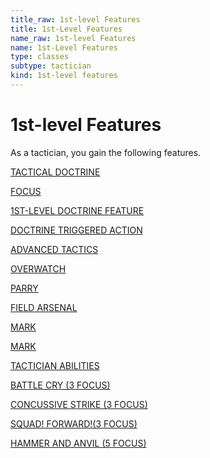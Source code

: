 ```yaml
---
title_raw: 1st-level Features
title: 1st-Level Features
name_raw: 1st-level Features
name: 1st-Level Features
type: classes
subtype: tactician
kind: 1st-level features
---
```


# 1st-level Features

As a tactician, you gain the following features.

[TACTICAL DOCTRINE](./Tactical%20Doctrine.md)

[FOCUS](./Focus.md)

[1ST-LEVEL DOCTRINE FEATURE](./1st-Level%20Doctrine%20Feature/1st-Level%20Doctrine%20Feature.md)

[DOCTRINE TRIGGERED ACTION](./Doctrine%20Triggered%20Action.md)

[ADVANCED TACTICS](./Advanced%20Tactics.md)

[OVERWATCH](./Overwatch.md)

[PARRY](./Parry.md)

[FIELD ARSENAL](./Field%20Arsenal.md)

[MARK](./Mark.md)

[MARK](./Mark.md)

[TACTICIAN ABILITIES](./Tactician%20Abilities/Tactician%20Abilities.md)

[BATTLE CRY (3 FOCUS)](./Battle%20Cry.md)

[CONCUSSIVE STRIKE (3 FOCUS)](./Concussive%20Strike.md)

[SQUAD! FORWARD!(3 FOCUS)](<./Squad%20FORWARD(3%20FOCUS).md>)

[HAMMER AND ANVIL (5 FOCUS)](./Hammer%20And%20Anvil.md)
